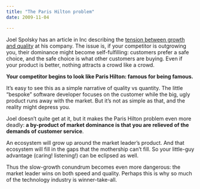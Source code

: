 ```yaml
---
title: "The Paris Hilton problem"
date: 2009-11-04

---
```


Joel Spolsky has an article in Inc describing the [tension between growth and quality](http://www.inc.com/magazine/20091101/does-slow-growth-equal-slow-death.html?partner=fogcreek) at his company. The issue is, if your competitor is outgrowing you, their dominance might become self-fulfilling: customers prefer a safe choice, and the safe choice is what other customers are buying. Even if your product is better, nothing attracts a crowd like a crowd.

**Your competitor begins to look like Paris Hilton: famous for being famous.**

It’s easy to see this as a simple narrative of quality vs quantity. The little “bespoke” software developer focuses on the customer while the big, ugly product runs away with the market. But it’s not as simple as that, and the reality might depress you.

Joel doesn’t quite get at it, but it makes the Paris Hilton problem even more deadly: **a by-product of market dominance is that you are relieved of the demands of customer service**.

An ecosystem will grow up around the market leader’s product. And that ecosystem will fill in the gaps that the mothership can’t fill. So your little-guy advantage (caring! listening!) can be eclipsed as well.

Thus the slow-growth conundrum becomes even more dangerous: the market leader wins on both speed and quality. Perhaps this is why so much of the technology industry is winner-take-all.
